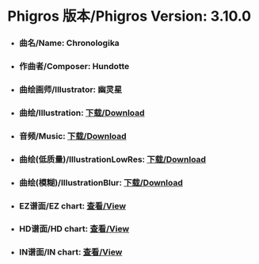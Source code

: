 
# Phigros 版本/Phigros Version:  3.10.0

- ### __曲名/Name:  Chronologika__

- ### __作曲者/Composer:  Hundotte__

- ### __曲绘画师/Illustrator:  幽灵星__

- ### __曲绘/Illustration:  [下载/Download](https://github.com/Po6647A/WebAssests/releases/download/3.10.0/919.png)__

- ### __音频/Music:  [下载/Download](https://github.com/Po6647A/WebAssests/releases/download/3.10.0/1839.ogg)__

- ### __曲绘(低质量)/IllustrationLowRes:  [下载/Download](https://github.com/Po6647A/WebAssests/releases/download/3.10.0/1411.png)__

- ### __曲绘(模糊)/IllustrationBlur:  [下载/Download](https://github.com/Po6647A/WebAssests/releases/download/3.10.0/0)__


- ### __EZ谱面/EZ chart:  [查看/View](./EZ.json/index.html)__

- ### __HD谱面/HD chart:  [查看/View](./HD.json/index.html)__

- ### __IN谱面/IN chart:  [查看/View](./IN.json/index.html)__
